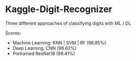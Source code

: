 # Kaggle-Digit-Recognizer
Three different approaches of classifying digits with ML / DL

Scores:
- Machine Learning: KNN | SVM | RF (96.85%)
- Deep Learning: CNN (98.62%)
- Pretrained ResNet18 (99.41%)
